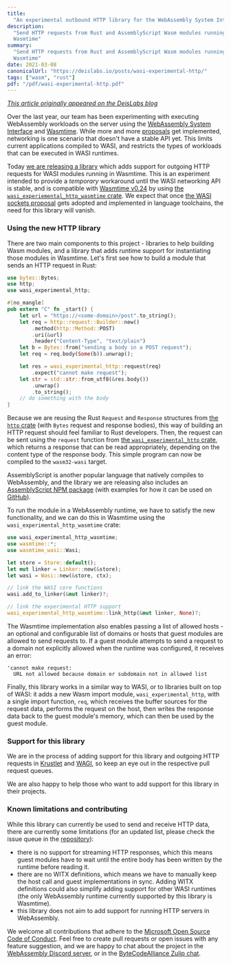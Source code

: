 ```yaml
---
title:
  "An experimental outbound HTTP library for the WebAssembly System Interface"
description:
  "Send HTTP requests from Rust and AssemblyScript Wasm modules running in
  Wasmtime"
summary:
  "Send HTTP requests from Rust and AssemblyScript Wasm modules running in
  Wasmtime"
date: 2021-03-08
canonicalUrl: "https://deislabs.io/posts/wasi-experimental-http/"
tags: ["wasm", "rust"]
pdf: "/pdf/wasi-experimental-http.pdf"
---
```


[_This article originally appeared on the DeisLabs blog_](https://deislabs.io/posts/wasi-experimental-http/)

Over the last year, our team has been experimenting with executing WebAssembly
workloads on the server using the [WebAssembly System Interface][wasi] and
[Wasmtime][wasmtime]. While more and more [proposals][proposals] get
implemented, networking is one scenario that doesn't have a stable API yet. This
limits current applications compiled to WASI, and restricts the types of
workloads that can be executed in WASI runtimes.

Today [we are releasing a library][gh] which adds support for outgoing HTTP
requests for WASI modules running in Wasmtime. This is an experiment intended to
provide a _temporary_ workaround until the WASI networking API is stable, and is
compatible with [Wasmtime v0.24][24] by using [the
`wasi_experiemental_http_wasmtime` crate][wasmtime-crate]. We expect that once
[the WASI sockets proposal][sockets-wip] gets adopted and implemented in
language toolchains, the need for this library will vanish.

### Using the new HTTP library

There are two main components to this project - libraries to help building Wasm
modules, and a library that adds runtime support for instantiating those modules
in Wasmtime. Let's first see how to build a module that sends an HTTP request in
Rust:

```rust
use bytes::Bytes;
use http;
use wasi_experimental_http;

#[no_mangle]
pub extern "C" fn _start() {
    let url = "https://<some-domain>/post".to_string();
    let req = http::request::Builder::new()
        .method(http::Method::POST)
        .uri(&url)
        .header("Content-Type", "text/plain")
    let b = Bytes::from("sending a body in a POST request");
    let req = req.body(Some(b)).unwrap();

    let res = wasi_experimental_http::request(req)
        .expect("cannot make request");
    let str = std::str::from_utf8(&res.body())
        .unwrap()
        .to_string();
    // do something with the body
}
```

Because we are reusing the Rust `Request` and `Response` structures from [the
`http` crate][rust-http] (with `Bytes` request and response bodies), this way of
building an HTTP request should feel familiar to Rust developers. Then, the
request can be sent using the `request` function from [the
`wasi_experimental_http` crate][guest-crate], which returns a response that can
be read appropriately, depending on the content type of the response body. This
simple program can now be compiled to the `wasm32-wasi` target.

AssemblyScript is another popular language that natively compiles to
WebAssembly, and the library we are releasing also includes an [AssemblyScript
NPM package][npm] (with examples for how it can be used on [GitHub][gh]).

To run the module in a WebAssembly runtime, we have to satisfy the new
functionality, and we can do this in Wasmtime using the
`wasi_experimental_http_wasmtime` crate:

```rust
use wasi_experimental_http_wasmtime;
use wasmtime::*;
use wasmtime_wasi::Wasi;

let store = Store::default();
let mut linker = Linker::new(&store);
let wasi = Wasi::new(&store, ctx);

// link the WASI core functions
wasi.add_to_linker(&mut linker)?;

// link the experimental HTTP support
wasi_experimental_http_wasmtime::link_http(&mut linker, None)?;
```

The Wasmtime implementation also enables passing a list of allowed hosts - an
optional and configurable list of domains or hosts that guest modules are
allowed to send requests to. If a guest module attempts to send a request to a
domain not explicitly allowed when the runtime was configured, it receives an
error:

```
'cannot make request:
  URL not allowed because domain or subdomain not in allowed list
```

Finally, this library works in a similar way to WASI, or to libraries built on
top of WASI: it adds a new Wasm import module, `wasi_experimental_http`, with a
single import function, `req`, which receives the buffer sources for the request
data, performs the request on the host, then writes the response data back to
the guest module's memory, which can then be used by the guest module.

### Support for this library

We are in the process of adding support for this library and outgoing HTTP
requests in [Krustlet][krustlet] and [WAGI][wagi], so keep an eye out in the
respective pull request queues.

We are also happy to help those who want to add support for this library in
their projects.

### Known limitations and contributing

While this library can currently be used to send and receive HTTP data, there
are currently some limitations (for an updated list, please check the issue
queue in the [repository][gh]):

- there is no support for streaming HTTP responses, which this means guest
  modules have to wait until the entire body has been written by the runtime
  before reading it.
- there are no WITX definitions, which means we have to manually keep the host
  call and guest implementations in sync. Adding WITX definitions could also
  simplify adding support for other WASI runtimes (the only WebAssembly runtime
  currently supported by this library is Wasmtime).
- this library does not aim to add support for running HTTP servers in
  WebAssembly.

We welcome all contributions that adhere to the [Microsoft Open Source Code of
Conduct][coc]. Feel free to create pull requests or open issues with any feature
suggestion, and we are happy to chat about the project in the [WebAssembly
Discord server][discord], or in the [ByteCodeAlliance Zulip chat][ba-zulip].

[proposals]: https://github.com/webassembly/proposals
[sockets-article]: https://radu-matei.com/blog/towards-sockets-networking-wasi/
[wasi]: https://wasi.dev/
[sockets-wip]: https://github.com/WebAssembly/WASI/pull/312
[wagi-outbound]: https://github.com/deislabs/wagi/issues/14
[wasmtime]: https://github.com/bytecodealliance/wasmtime
[gh]: https://github.com/deislabs/wasi-experimental-http
[rust-http]: https://crates.io/crates/http
[wasmtime]: https://github.com/bytecodealliance/wasmtime
[krustlet]: https://github.com/deislabs/krustlet
[wagi]: https://github.com/deislabs/wagi
[coc]: https://opensource.microsoft.com/codeofconduct/
[discord]: https://discordapp.com/invite/nEFErF8
[ba-zulip]: https://bytecodealliance.zulipchat.com/
[24]: https://github.com/bytecodealliance/wasmtime/releases/tag/v0.24.0
[wasmtime-crate]: https://crates.io/crates/wasi-experimental-http-wasmtime
[guest-crate]: https://crates.io/crates/wasi-experimental-http
[npm]: https://www.npmjs.com/package/@deislabs/wasi-experimental-http
